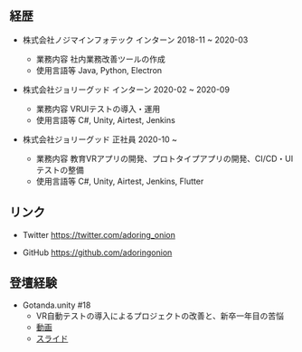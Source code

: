 ## 経歴

- 株式会社ノジマインフォテック インターン 2018-11 ~ 2020-03
  - 業務内容  社内業務改善ツールの作成
  - 使用言語等  Java, Python, Electron

- 株式会社ジョリーグッド インターン 2020-02 ~ 2020-09
  - 業務内容  VRUIテストの導入・運用
  - 使用言語等  C#, Unity, Airtest, Jenkins

- 株式会社ジョリーグッド 正社員 2020-10 ~
  - 業務内容  教育VRアプリの開発、プロトタイプアプリの開発、CI/CD・UIテストの整備
  - 使用言語等  C#, Unity, Airtest, Jenkins, Flutter

## リンク

- Twitter <https://twitter.com/adoring_onion>

- GitHub <https://github.com/adoringonion>

## 登壇経験

- Gotanda.unity #18
  -  VR自動テストの導入によるプロジェクトの改善と、新卒一年目の苦悩
    - [動画](https://learning.unity3d.jp/7640/)
    - [スライド](https://www.slideshare.net/FumihitoMorita/vr-248567477)